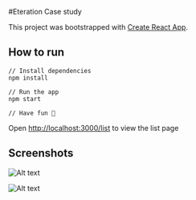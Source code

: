 #Eteration Case study

This project was bootstrapped with [Create React App](https://github.com/facebook/create-react-app).

## How to run

 ```
 // Install dependencies
npm install

// Run the app
npm start

// Have fun 🚀
```


Open [http://localhost:3000/list](http://localhost:3000/list) to view the list page

## Screenshots

![Alt text](https://media.discordapp.net/attachments/887805835672166470/1102813830188376074/image.png?width=1383&height=676)

![Alt text](https://media.discordapp.net/attachments/887805835672166470/1102813898089959484/image.png?width=1440&height=666)

